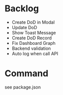 # Backlog
- Create DoD in Modal 
- Update DoD
- Show Toast Message
- Create DoD Record
- Fix Dashboard Graph
- Backend validation
- Auto log when call API

# Command
see package.json